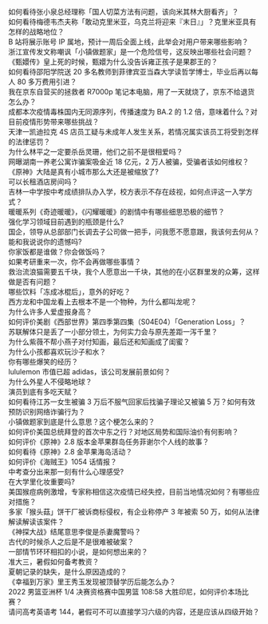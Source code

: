 如何看待张小泉总经理称「国人切菜方法有问题，该向米其林大厨看齐」？  
如何看待梅德韦杰夫称「敢动克里米亚，乌克兰将迎来『末日』」？克里米亚具有怎样的战略地位？  
B 站将展示账号 IP 属地，预计一周后全面上线，此举会对用户带来哪些影响？  
浙江宣传发文称嘲讽「小镇做题家」是一个危险信号，这反映出哪些社会问题？  
《甄嬛传》皇上死的时候，甄嬛为什么没告诉雍正孩子是果郡王的？  
如何看待邵阳学院送 20 多名教师到菲律宾亚当森大学读哲学博士，毕业后再以每人 80 多万费用引进？  
我在京东自营买的拯救者 R7000p 笔记本电脑，用了一天就烧了，京东不给退货怎么办？  
成都本次疫情毒株国内无同源序列，传播速度为 BA.2 的 1.2 倍，意味着什么？对目前疫情形势带来哪些挑战？  
天津一凯迪拉克 4S 店员工疑与未成年人发生关系，若情况属实该员工将受到怎样的法律惩罚？  
为什么林平之一定要杀岳灵珊，他们之前不是很相爱吗？  
网曝湖南一养老公寓诈骗案吸金近 18 亿元，2 万人被骗，受骗者该如何维权？  
《原神》大陆是真有小城市那么大还是被缩放了?  
可以长租酒店房间吗？  
吉林一中学按中考成绩排队办入学，校方表示不存在歧视，如何点评这一入学方式？  
暖暖系列《奇迹暖暖》，《闪耀暖暖》的剧情中有哪些细思恐极的细节？  
强化学习领域目前遇到的瓶颈是什么?  
国企，领导从总部部门长调去子公司做一把手，问我愿不愿意跟，我该何去何从？  
能和我说说你的遗憾吗?  
你家饭都是谁做？你会做饭吗？  
如果考研重来一次，你不会再做哪些事情？  
救治流浪猫需要五千块，我个人愿意出一千块，其他的在小区群里发的众筹，这样做是否有问题？  
哪些饮料「冻成冰棍后」，意外的好吃？  
西方龙和中国龙看上去根本不是一个物种，为什么都叫龙呢？  
为什么许多人爱虚报身高？  
如何评价美剧《西部世界》第四季第四集（S04E04）「Generation Loss」？  
苏联解体只是丢了一小部分领土，为何实力会与原先差距一泻千里？  
为什么紫薇不帮小燕子对付知画，最后还和知画成了闺蜜？  
为什么小孩都喜欢玩沙子和水？  
你有哪些爆笑的经历？  
lululemon 市值已超 adidas，该公司发展前景如何？  
为什么外星人不侵略地球？  
演员到底有多吃天赋？  
如何看待江苏一女生被骗 3 万后不服气回家后找骗子理论又被骗 5 万？如何有效预防识别网络诈骗行为？  
小镇做题家到底是什么意思？这个梗怎么来的？  
如何评价美国总统拜登的首次中东之行？对地区局势和国际油价有何影响？  
如何评价《原神》2.8 版本金苹果群岛任务菲谢尔个人线的故事？  
如何看待《原神》2.8 金苹果海岛活动？  
如何评价《海贼王》1054 话情报？  
中考查分出来那一刻有什么心理感受?  
在大学里化妆重要吗?  
美国猴痘病例激增，专家称相信这次疫情已经失控，目前当地情况如何？有哪些应对措施？  
多家「猴头菇」饼干厂被诉商标侵权，有企业称停产 3 年被索 50 万，如何从法律解读解读该案件？  
《神探大战》结尾意思李俊是杀妻魔警吗？  
古代的时候杀人之后是不是很难被破案？  
一部情节环环相扣的小说，是如何想出来的？  
准大三，暑假如何备考教资？  
夏朝记录的缺失，是什么原因造成的？  
《幸福到万家》里王秀玉发现被顶替学历后能怎么办？  
2022 男篮亚洲杯 1/4 决赛资格赛中国男篮 108:58 大胜印尼，如何评价本场比赛？  
请问高考英语考 144，暑假可不可以直接学习六级的内容，还是应该从四级开始？  
